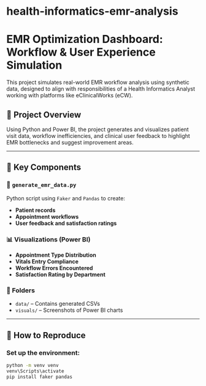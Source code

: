 # health-informatics-emr-analysis
# EMR Optimization Dashboard: Workflow & User Experience Simulation

This project simulates real-world EMR workflow analysis using synthetic data, designed to align with responsibilities of a Health Informatics Analyst working with platforms like eClinicalWorks (eCW).

## 📌 Project Overview

Using Python and Power BI, the project generates and visualizes patient visit data, workflow inefficiencies, and clinical user feedback to highlight EMR bottlenecks and suggest improvement areas.

---

## 📂 Key Components

### 🔧 `generate_emr_data.py`
Python script using `Faker` and `Pandas` to create:
- **Patient records**
- **Appointment workflows**
- **User feedback and satisfaction ratings**

### 📊 Visualizations (Power BI)
- **Appointment Type Distribution**
- **Vitals Entry Compliance**
- **Workflow Errors Encountered**
- **Satisfaction Rating by Department**

### 📁 Folders
- `data/` – Contains generated CSVs
- `visuals/` – Screenshots of Power BI charts

---

## 🚀 How to Reproduce

### Set up the environment:
```bash
python -m venv venv
venv\Scripts\activate
pip install faker pandas
